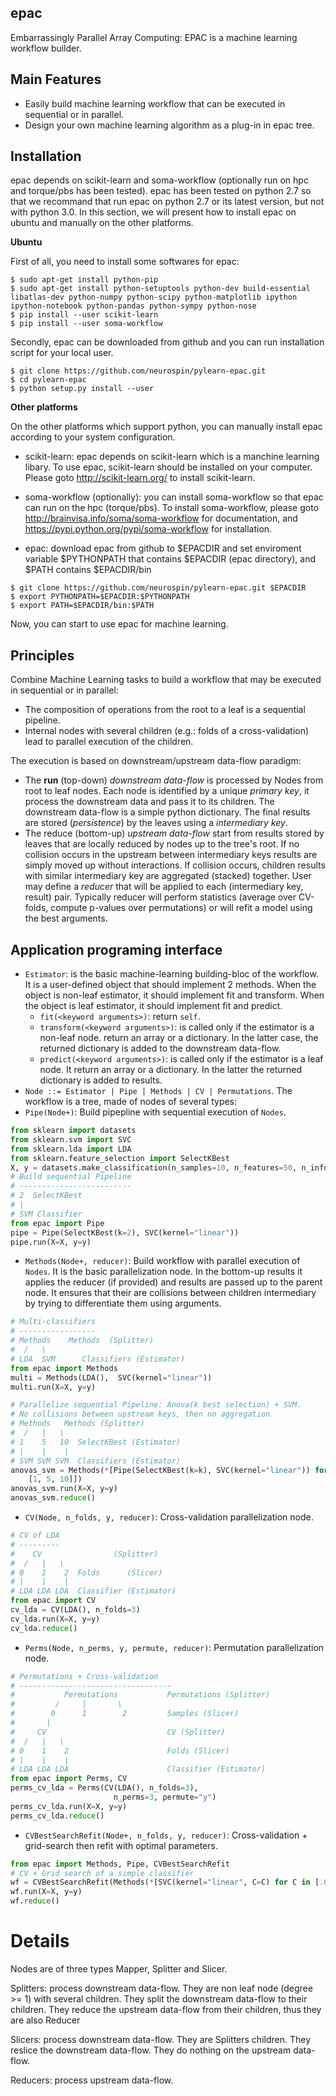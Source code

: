 epac
----

Embarrassingly Parallel Array Computing: EPAC is a machine learning workflow
builder.


Main Features
-------------

- Easily build machine learning workflow that can be executed in
sequential or in parallel.
- Design your own machine learning algorithm as a plug-in in epac tree.

Installation
------------

epac depends on scikit-learn and soma-workflow (optionally run on hpc and torque/pbs has been tested).
epac has been tested on python 2.7 so that we recommand that run epac on python 2.7
or its latest version, but not with python 3.0. 
In this section, we will present how to install epac on ubuntu and manually on the other platforms.


**Ubuntu**


First of all, you need to install some softwares for epac:

```shell
$ sudo apt-get install python-pip
$ sudo apt-get install python-setuptools python-dev build-essential libatlas-dev python-numpy python-scipy python-matplotlib ipython ipython-notebook python-pandas python-sympy python-nose
$ pip install --user scikit-learn
$ pip install --user soma-workflow
```

Secondly, epac can be downloaded from github and you can run installation script for your local user.

```shell
$ git clone https://github.com/neurospin/pylearn-epac.git
$ cd pylearn-epac
$ python setup.py install --user
```

**Other platforms**

On the other platforms which support python, you can manually install epac according to your system configuration.  

* scikit-learn: epac depends on scikit-learn which is a manchine learning libary. To use epac,
scikit-learn should be installed on your computer. Please goto http://scikit-learn.org/ 
to install scikit-learn.

* soma-workflow (optionally): you can install soma-workflow so that epac can run on the hpc (torque/pbs).
To install soma-workflow, please goto http://brainvisa.info/soma/soma-workflow 
for documentation, and https://pypi.python.org/pypi/soma-workflow for installation.

* epac: download epac from github to $EPACDIR and set enviroment variable $PYTHONPATH that contains $EPACDIR (epac directory), and $PATH contains $EPACDIR/bin

```shell
$ git clone https://github.com/neurospin/pylearn-epac.git $EPACDIR
$ export PYTHONPATH=$EPACDIR:$PYTHONPATH
$ export PATH=$EPACDIR/bin:$PATH
```

Now, you can start to use epac for machine learning. 

Principles
----------

Combine Machine Learning tasks to build a workflow that may be executed in
sequential or in parallel:
- The composition of operations from the root to a leaf is a sequential pipeline.
- Internal nodes with several children (e.g.: folds of a cross-validation) lead
  to parallel execution of the children.

The execution is based on downstream/upstream data-flow paradigm:
- The **run** (top-down) *downstream data-flow* is processed by Nodes from root to leaf nodes.
  Each node is identified by a unique *primary key*, it process the downstream
  data and pass it to its children. The downstream data-flow is a simple python
  dictionary. The final results are stored (*persistence*) by the leaves using a
  *intermediary key*.
- The reduce (bottom-up) *upstream data-flow* start from results stored by leaves that 
  are locally reduced by nodes up to the tree's root. If no collision occurs
  in the upstream between intermediary keys results are simply moved up without
  interactions. If collision occurs, children results with similar intermediary key
  are aggregated (stacked) together. User may define a *reducer* that will be 
  applied to each (intermediary key, result) pair. Typically reducer will perform
  statistics (average over CV-folds, compute p-values over permutations) or will
  refit a model using the best arguments.


Application programing interface
--------------------------------

- `Estimator`: is the basic machine-learning building-bloc of the workflow. It is
   a user-defined object that should implement 2 methods.
   When the object is non-leaf estimator, it should implement fit and transform.
   When the object is leaf estimator, it should implement fit and predict.
  - `fit(<keyword arguments>)`: return `self`.
  - `transform(<keyword arguments>)`: is called only if the estimator is a non-leaf node.
     return an array or a dictionary. In the latter case, the returned dictionary
     is added to the downstream data-flow.
  - `predict(<keyword arguments>)`: is called only if the estimator is a leaf node. It return an 
     array or a dictionary. In the latter the returned dictionary is added to 
     results.
- `Node ::= Estimator | Pipe | Methods | CV | Permutations`. The workflow
   is a tree, made of nodes of several types:
- `Pipe(Node+)`: Build pipepline with sequential execution of `Nodes`.

```python
from sklearn import datasets
from sklearn.svm import SVC
from sklearn.lda import LDA
from sklearn.feature_selection import SelectKBest
X, y = datasets.make_classification(n_samples=10, n_features=50, n_informative=2)
# Build sequential Pipeline
# -------------------------
# 2  SelectKBest
# |
# SVM Classifier
from epac import Pipe
pipe = Pipe(SelectKBest(k=2), SVC(kernel="linear"))
pipe.run(X=X, y=y)
```


- `Methods(Node+, reducer)`: Build workflow with parallel execution of `Nodes`.
   It is the basic parallelization node. In the bottom-up results it applies the
   reducer (if provided) and results are passed up to the parent node. It ensures
   that their are collisions between children intermediary by trying to differentiate
   them using arguments.

```python
# Multi-classifiers
# -----------------
# Methods    Methods  (Splitter)
#  /   \
# LDA  SVM      Classifiers (Estimator)
from epac import Methods
multi = Methods(LDA(),  SVC(kernel="linear"))
multi.run(X=X, y=y)

# Parallelize sequential Pipeline: Anova(k best selection) + SVM.
# No collisions between upstream keys, then no aggregation.
# Methods   Methods (Splitter)
#  /   |   \
# 1    5   10  SelectKBest (Estimator)
# |    |    |
# SVM SVM SVM  Classifiers (Estimator)
anovas_svm = Methods(*[Pipe(SelectKBest(k=k), SVC(kernel="linear")) for k in 
    [1, 5, 10]])
anovas_svm.run(X=X, y=y)
anovas_svm.reduce()
```

- `CV(Node, n_folds, y, reducer)`: Cross-validation parallelization node.

```python
# CV of LDA
# ---------
#    CV                (Splitter)
#  /   |   \
# 0    1    2  Folds      (Slicer)
# |    |    |
# LDA LDA LDA  Classifier (Estimator)
from epac import CV
cv_lda = CV(LDA(), n_folds=3)
cv_lda.run(X=X, y=y)
cv_lda.reduce()
```

- `Perms(Node, n_perms, y, permute, reducer)`:  Permutation parallelization node.

```python
# Permutations + Cross-validation
# ----------------------------------
#           Permutations           Permutations (Splitter)
#         /     |       \
#        0      1        2         Samples (Slicer)
#       |
#     CV                           CV (Splitter)
#  /   |   \
# 0    1    2                      Folds (Slicer)
# |    |    |
# LDA LDA LDA                      Classifier (Estimator)
from epac import Perms, CV
perms_cv_lda = Perms(CV(LDA(), n_folds=3),
                       n_perms=3, permute="y")
perms_cv_lda.run(X=X, y=y)
perms_cv_lda.reduce()
```

- `CVBestSearchRefit(Node+, n_folds, y, reducer)`:  Cross-validation + grid-search then refit with optimal parameters.

```python
from epac import Methods, Pipe, CVBestSearchRefit
# CV + Grid search of a simple classifier
wf = CVBestSearchRefit(Methods(*[SVC(kernel="linear", C=C) for C in [.001, 1, 100]]))
wf.run(X=X, y=y)
wf.reduce()

```


Details
=======

Nodes are of three types Mapper, Splitter and Slicer.

Splitters: process downstream data-flow.
They are non leaf node  (degree >= 1) with several children.
They split the downstream data-flow to their children.
They reduce the upstream data-flow from their children, thus they are
also Reducer

Slicers: process downstream data-flow.
They are Splitters children.
They reslice the downstream data-flow.
They do nothing on the upstream data-flow.

Reducers: process upstream data-flow.
